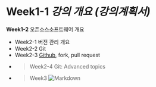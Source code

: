 # Week1-1 _강의 개요 (강의계획서)_  
**Week1-2** 오픈소스소프트웨어 개요  
* Week2-1 버전 관리 개요   
* Week2-2 Git  
* Week2-3 [Github](https://github.com/), fork, pull request 
* >Week2-4 Git: Advanced topics  
* >Week3     ![Markdown](https://github.com/)
